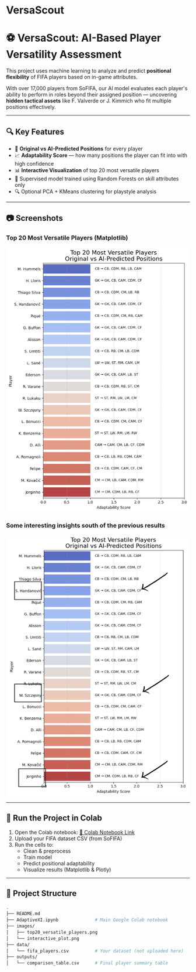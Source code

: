 # VersaScout
# ⚽ VersaScout: AI-Based Player Versatility Assessment

This project uses machine learning to analyze and predict **positional flexibility** of FIFA players based on in-game attributes.

With over 17,000 players from SoFIFA, our AI model evaluates each player's ability to perform in roles beyond their assigned position — uncovering **hidden tactical assets** like F. Valverde or J. Kimmich who fit multiple positions effectively.

---

## 🔍 Key Features

- 🎯 **Original vs AI-Predicted Positions** for every player
- 📈 **Adaptability Score** — how many positions the player can fit into with high confidence
- 📊 **Interactive Visualization** of top 20 most versatile players
- 🧠 Supervised model trained using Random Forests on skill attributes only
- 🔍 Optional PCA + KMeans clustering for playstyle analysis

---

## 📷 Screenshots

### Top 20 Most Versatile Players (Matplotlib)

![Top 20 Versatile Players](images/Top_20_Adapt.png)

### Some interesting insights south of the previous results

![Interactive Plot Screenshot](images/insights.png)

---

## 🚀 Run the Project in Colab

1. Open the Colab notebook: [📎 Colab Notebook Link](#)
2. Upload your FIFA dataset CSV (from SoFIFA)
3. Run the cells to:
   - Clean & preprocess
   - Train model
   - Predict positional adaptability
   - Visualize results (Matplotlib & Plotly)

---

## 📁 Project Structure

```bash
.
├── README.md
├── AdaptiveXI.ipynb              # Main Google Colab notebook
├── images/
│   ├── top20_versatile_players.png
│   └── interactive_plot.png
├── data/
│   └── fifa_players.csv          # Your dataset (not uploaded here)
├── outputs/
│   └── comparison_table.csv      # Final player summary table

